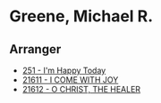 # Greene, Michael R.

## Arranger

- [251 - I'm Happy Today](/hymns/251.md)
- [21611 - I COME WITH JOY](/hymns/21611.md)
- [21612 - O CHRIST, THE HEALER](/hymns/21612.md)

